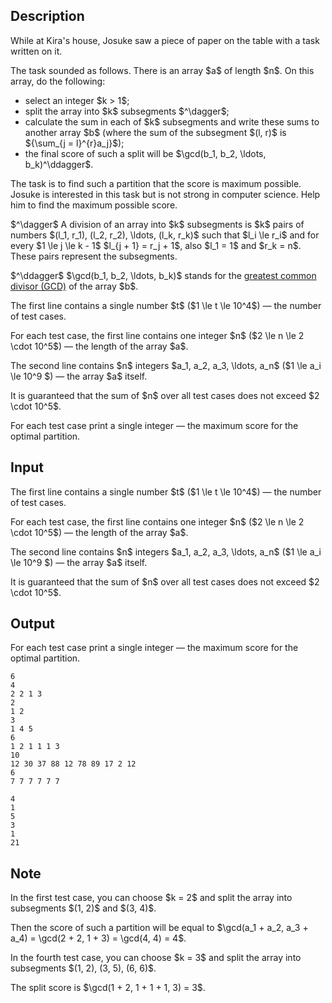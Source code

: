 ## Description

<div><p>While at Kira's house, Josuke saw a piece of paper on the table with a task written on it.</p><p>The task sounded as follows. There is an array $a$ of length $n$. On this array, do the following:</p><ul> <li> select an integer $k &gt; 1$; </li><li> split the array into $k$ subsegments $^\dagger$; </li><li> calculate the sum in each of $k$ subsegments and write these sums to another array $b$ (where the sum of the subsegment $(l, r)$ is ${\sum_{j = l}^{r}a_j}$); </li><li> the final score of such a split will be $\gcd(b_1, b_2, \ldots, b_k)^\ddagger$. </li></ul><p>The task is to find such a partition that the score is <span class="tex-font-style-bf">maximum possible</span>. Josuke is interested in this task but is not strong in computer science. Help him to find the maximum possible score.</p><p>$^\dagger$ A division of an array into $k$ subsegments is $k$ pairs of numbers $(l_1, r_1), (l_2, r_2), \ldots, (l_k, r_k)$ such that $l_i \le r_i$ and for every $1 \le j \le k - 1$ $l_{j + 1} = r_j + 1$, also $l_1 = 1$ and $r_k = n$. These pairs represent the subsegments.</p><p>$^\ddagger$ $\gcd(b_1, b_2, \ldots, b_k)$ stands for the <a href="https://en.wikipedia.org/wiki/Greatest_common_divisor">greatest common divisor (GCD)</a> of the array $b$.</p></div><div class="input-specification"><p>The first line contains a single number $t$ ($1 \le t \le 10^4$) — the number of test cases.</p><p>For each test case, the first line contains one integer $n$ ($2 \le n \le 2 \cdot 10^5$) — the length of the array $a$.</p><p>The second line contains $n$ integers $a_1, a_2, a_3, \ldots, a_n$ ($1 \le a_i \le 10^9 $) — the array $a$ itself.</p><p>It is guaranteed that the sum of $n$ over all test cases does not exceed $2 \cdot 10^5$.</p></div><div class="output-specification"><p>For each test case print a single integer — the maximum score for the optimal partition.</p></div>

## Input

<p>The first line contains a single number $t$ ($1 \le t \le 10^4$) — the number of test cases.</p><p>For each test case, the first line contains one integer $n$ ($2 \le n \le 2 \cdot 10^5$) — the length of the array $a$.</p><p>The second line contains $n$ integers $a_1, a_2, a_3, \ldots, a_n$ ($1 \le a_i \le 10^9 $) — the array $a$ itself.</p><p>It is guaranteed that the sum of $n$ over all test cases does not exceed $2 \cdot 10^5$.</p>

## Output

<p>For each test case print a single integer — the maximum score for the optimal partition.</p>





```input1|2,3,6,7,10,11
6
4
2 2 1 3
2
1 2
3
1 4 5
6
1 2 1 1 1 3
10
12 30 37 88 12 78 89 17 2 12
6
7 7 7 7 7 7
```




```output1
4
1
5
3
1
21
```



## Note

<p>In the first test case, you can choose $k = 2$ and split the array into subsegments $(1, 2)$ and $(3, 4)$.</p><p>Then the score of such a partition will be equal to $\gcd(a_1 + a_2, a_3 + a_4) = \gcd(2 + 2, 1 + 3) = \gcd(4, 4) = 4$.</p><p>In the fourth test case, you can choose $k = 3$ and split the array into subsegments $(1, 2), (3, 5), (6, 6)$.</p><p>The split score is $\gcd(1 + 2, 1 + 1 + 1, 3) = 3$.</p>
